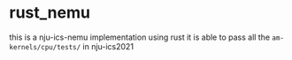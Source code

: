# rust_nemu
this is a nju-ics-nemu implementation using rust
it is able to pass all the `am-kernels/cpu/tests/` in nju-ics2021